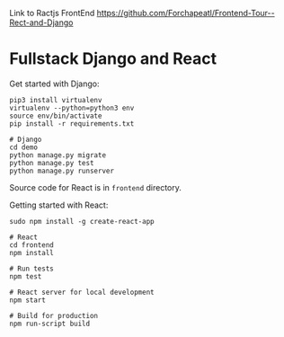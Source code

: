 Link to Ractjs FrontEnd https://github.com/Forchapeatl/Frontend-Tour--Rect-and-Django

# Fullstack Django and React

Get started with Django:

```shell
pip3 install virtualenv
virtualenv --python=python3 env
source env/bin/activate
pip install -r requirements.txt

# Django
cd demo
python manage.py migrate
python manage.py test
python manage.py runserver
```

Source code for React is in `frontend` directory.

Getting started with React:

```shell
sudo npm install -g create-react-app

# React
cd frontend
npm install

# Run tests
npm test

# React server for local development
npm start

# Build for production
npm run-script build
```


